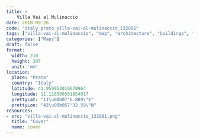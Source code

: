 ```yaml
---
title: > 
    Villa Vai al Mulinaccio
date: 2018-09-26
code: "italy_prato_villa-vai-al-mulinaccio_132001"
tags: ["villa-vai-al-mulinaccio", "map", "architecture", "buildings", "Prato", "Italy"]
categories: ["Maps"]
draft: false
format:
  width: 210
  height: 297
  unit: 'mm'
location:
  place: "Prato"
  country: "Italy"
  latitude: 43.959053016670964
  longitude: 11.118580381954017
  prettyLat: "11\u00b07'6.889\"E"
  prettyLon: "43\u00b057'32.59\"N"
resources:
- src: "villa-vai-al-mulinaccio_132001.png"
  title: "Cover"
  name: cover
---
```

